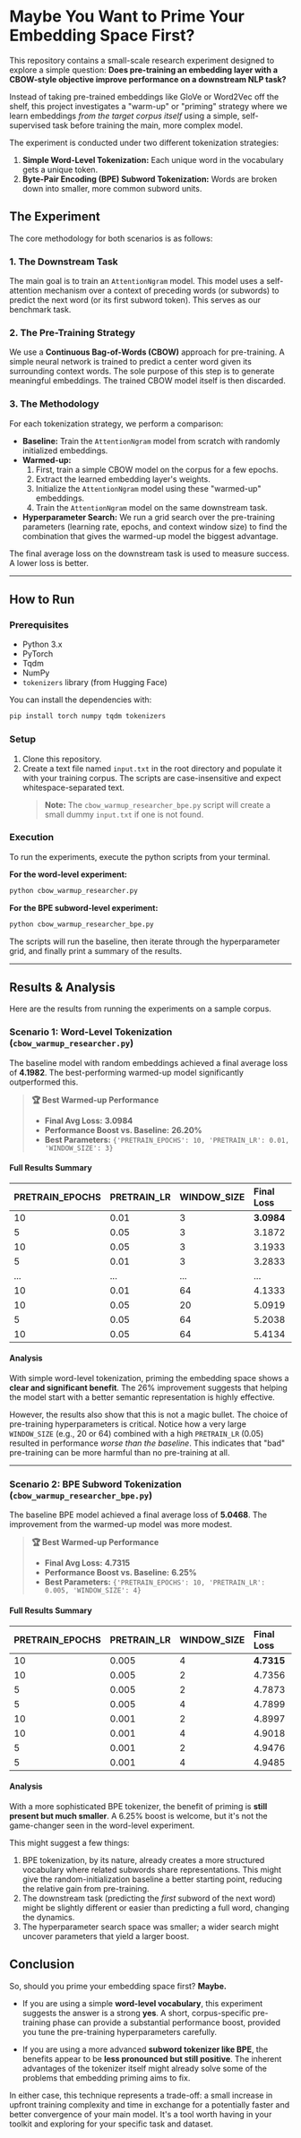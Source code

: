 # Maybe You Want to Prime Your Embedding Space First?

This repository contains a small-scale research experiment designed to explore a simple question: **Does pre-training an embedding layer with a CBOW-style objective improve performance on a downstream NLP task?**

Instead of taking pre-trained embeddings like GloVe or Word2Vec off the shelf, this project investigates a "warm-up" or "priming" strategy where we learn embeddings *from the target corpus itself* using a simple, self-supervised task before training the main, more complex model.

The experiment is conducted under two different tokenization strategies:
1.  **Simple Word-Level Tokenization:** Each unique word in the vocabulary gets a unique token.
2.  **Byte-Pair Encoding (BPE) Subword Tokenization:** Words are broken down into smaller, more common subword units.

## The Experiment

The core methodology for both scenarios is as follows:

### 1. The Downstream Task
The main goal is to train an `AttentionNgram` model. This model uses a self-attention mechanism over a context of preceding words (or subwords) to predict the next word (or its first subword token). This serves as our benchmark task.

### 2. The Pre-Training Strategy
We use a **Continuous Bag-of-Words (CBOW)** approach for pre-training. A simple neural network is trained to predict a center word given its surrounding context words. The sole purpose of this step is to generate meaningful embeddings. The trained CBOW model itself is then discarded.

### 3. The Methodology
For each tokenization strategy, we perform a comparison:
*   **Baseline:** Train the `AttentionNgram` model from scratch with randomly initialized embeddings.
*   **Warmed-up:**
    1.  First, train a simple CBOW model on the corpus for a few epochs.
    2.  Extract the learned embedding layer's weights.
    3.  Initialize the `AttentionNgram` model using these "warmed-up" embeddings.
    4.  Train the `AttentionNgram` model on the same downstream task.
*   **Hyperparameter Search:** We run a grid search over the pre-training parameters (learning rate, epochs, and context window size) to find the combination that gives the warmed-up model the biggest advantage.

The final average loss on the downstream task is used to measure success. A lower loss is better.

---

## How to Run

### Prerequisites
*   Python 3.x
*   PyTorch
*   Tqdm
*   NumPy
*   `tokenizers` library (from Hugging Face)

You can install the dependencies with:
```bash
pip install torch numpy tqdm tokenizers
```

### Setup
1.  Clone this repository.
2.  Create a text file named `input.txt` in the root directory and populate it with your training corpus. The scripts are case-insensitive and expect whitespace-separated text.
    > **Note:** The `cbow_warmup_researcher_bpe.py` script will create a small dummy `input.txt` if one is not found.

### Execution
To run the experiments, execute the python scripts from your terminal.

**For the word-level experiment:**
```bash
python cbow_warmup_researcher.py
```

**For the BPE subword-level experiment:**
```bash
python cbow_warmup_researcher_bpe.py
```

The scripts will run the baseline, then iterate through the hyperparameter grid, and finally print a summary of the results.

---

## Results & Analysis

Here are the results from running the experiments on a sample corpus.

### Scenario 1: Word-Level Tokenization (`cbow_warmup_researcher.py`)

The baseline model with random embeddings achieved a final average loss of **4.1982**. The best-performing warmed-up model significantly outperformed this.

> **🏆 Best Warmed-up Performance**
> *   **Final Avg Loss:** **3.0984**
> *   **Performance Boost vs. Baseline:** **26.20%**
> *   **Best Parameters:** `{'PRETRAIN_EPOCHS': 10, 'PRETRAIN_LR': 0.01, 'WINDOW_SIZE': 3}`

#### Full Results Summary

| PRETRAIN_EPOCHS | PRETRAIN_LR     | WINDOW_SIZE     | Final Loss |
|:----------------|:----------------|:----------------|:-----------|
| 10              | 0.01            | 3               | **3.0984**     |
| 5               | 0.05            | 3               | 3.1872     |
| 10              | 0.05            | 3               | 3.1933     |
| 5               | 0.01            | 3               | 3.2833     |
| ...             | ...             | ...             | ...        |
| 10              | 0.01            | 64              | 4.1333     |
| 10              | 0.05            | 20              | 5.0919     |
| 5               | 0.05            | 64              | 5.2038     |
| 10              | 0.05            | 64              | 5.4134     |

#### Analysis
With simple word-level tokenization, priming the embedding space shows a **clear and significant benefit**. The 26% improvement suggests that helping the model start with a better semantic representation is highly effective.

However, the results also show that this is not a magic bullet. The choice of pre-training hyperparameters is critical. Notice how a very large `WINDOW_SIZE` (e.g., 20 or 64) combined with a high `PRETRAIN_LR` (0.05) resulted in performance *worse than the baseline*. This indicates that "bad" pre-training can be more harmful than no pre-training at all.

---

### Scenario 2: BPE Subword Tokenization (`cbow_warmup_researcher_bpe.py`)

The baseline BPE model achieved a final average loss of **5.0468**. The improvement from the warmed-up model was more modest.

> **🏆 Best Warmed-up Performance**
> *   **Final Avg Loss:** **4.7315**
> *   **Performance Boost vs. Baseline:** **6.25%**
> *   **Best Parameters:** `{'PRETRAIN_EPOCHS': 10, 'PRETRAIN_LR': 0.005, 'WINDOW_SIZE': 4}`

#### Full Results Summary

| PRETRAIN_EPOCHS | PRETRAIN_LR     | WINDOW_SIZE     | Final Loss |
|:----------------|:----------------|:----------------|:-----------|
| 10              | 0.005           | 4               | **4.7315**     |
| 10              | 0.005           | 2               | 4.7356     |
| 5               | 0.005           | 2               | 4.7873     |
| 5               | 0.005           | 4               | 4.7899     |
| 10              | 0.001           | 2               | 4.8997     |
| 10              | 0.001           | 4               | 4.9018     |
| 5               | 0.001           | 2               | 4.9476     |
| 5               | 0.001           | 4               | 4.9485     |


#### Analysis
With a more sophisticated BPE tokenizer, the benefit of priming is **still present but much smaller**. A 6.25% boost is welcome, but it's not the game-changer seen in the word-level experiment.

This might suggest a few things:
1.  BPE tokenization, by its nature, already creates a more structured vocabulary where related subwords share representations. This might give the random-initialization baseline a better starting point, reducing the relative gain from pre-training.
2.  The downstream task (predicting the *first* subword of the next word) might be slightly different or easier than predicting a full word, changing the dynamics.
3.  The hyperparameter search space was smaller; a wider search might uncover parameters that yield a larger boost.

## Conclusion

So, should you prime your embedding space first? **Maybe.**

*   If you are using a simple **word-level vocabulary**, this experiment suggests the answer is a strong **yes**. A short, corpus-specific pre-training phase can provide a substantial performance boost, provided you tune the pre-training hyperparameters carefully.

*   If you are using a more advanced **subword tokenizer like BPE**, the benefits appear to be **less pronounced but still positive**. The inherent advantages of the tokenizer itself might already solve some of the problems that embedding priming aims to fix.

In either case, this technique represents a trade-off: a small increase in upfront training complexity and time in exchange for a potentially faster and better convergence of your main model. It's a tool worth having in your toolkit and exploring for your specific task and dataset.
